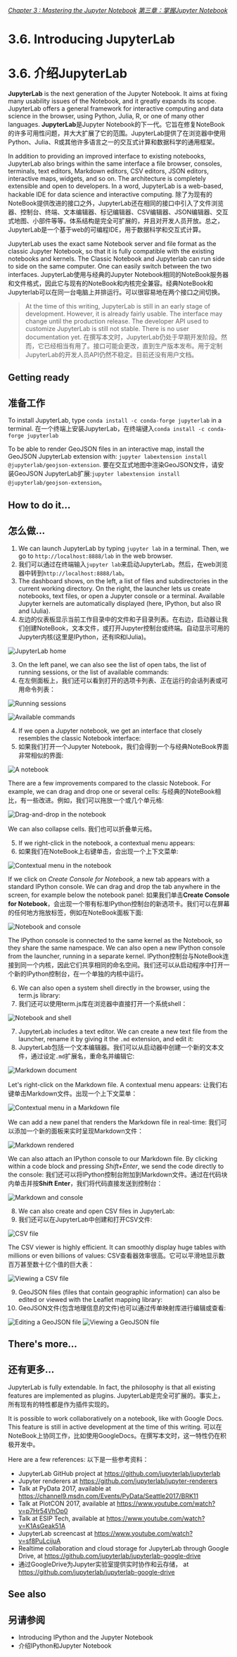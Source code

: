 [*Chapter 3 : Mastering the Jupyter Notebook*](./)
[*第三章：掌握Jupyter Notebook*](./)

# 3.6. Introducing JupyterLab
# 3.6. 介绍JupyterLab

**JupyterLab** is the next generation of the Jupyter Notebook. It aims at fixing many usability issues of the Notebook, and it greatly expands its scope. JupyterLab offers a general framework for interactive computing and data science in the browser, using Python, Julia, R, or one of many other languages.
**JupyterLab**是Jupyter Notebook的下一代。它旨在修复NoteBook的许多可用性问题，并大大扩展了它的范围。JupyterLab提供了在浏览器中使用Python、Julia、R或其他许多语言之一的交互式计算和数据科学的通用框架。

In addition to providing an improved interface to existing notebooks, JupyterLab also brings within the same interface a file browser, consoles, terminals, text editors, Markdown editors, CSV editors, JSON editors, interactive maps, widgets, and so on. The architecture is completely extensible and open to developers. In a word, JupyterLab is a web-based, hackable IDE for data science and interactive computing.
除了为现有的NoteBook提供改进的接口之外，JupyterLab还在相同的接口中引入了文件浏览器、控制台、终端、文本编辑器、标记编辑器、CSV编辑器、JSON编辑器、交互式地图、小部件等等。体系结构是完全可扩展的，并且对开发人员开放。总之，JupyterLab是一个基于web的可编程IDE，用于数据科学和交互式计算。

JupyterLab uses the exact same Notebook server and file format as the classic Jupyter Notebook, so that it is fully compatible with the existing notebooks and kernels. The Classic Notebook and Jupyterlab can run side to side on the same computer. One can easily switch between the two interfaces.
JupyterLab使用与经典的Jupyter Notebook相同的NoteBook服务器和文件格式，因此它与现有的NoteBook和内核完全兼容。经典NoteBook和Jupyterlab可以在同一台电脑上并排运行。可以很容易地在两个接口之间切换。

> At the time of this writing, JupyterLab is still in an early stage of development. However, it is already fairly usable. The interface may change until the production release. The developer API used to customize JupyterLab is still not stable. There is no user documentation yet.
> 在撰写本文时，JupyterLab仍处于早期开发阶段。然而，它已经相当有用了。接口可能会更改，直到生产版本发布。用于定制JupyterLab的开发人员API仍然不稳定。目前还没有用户文档。

## Getting ready
## 准备工作

To install JupyterLab, type `conda install -c conda-forge jupyterlab` in a terminal.
在一个终端上安装JupyterLab，在终端键入`conda install -c conda-forge jupyterlab`

To be able to render GeoJSON files in an interactive map, install the GeoJSON JupyterLab extension with: `jupyter labextension install @jupyterlab/geojson-extension`.
要在交互式地图中渲染GeoJSON文件，请安装GeoJSON JupyterLab扩展:`jupyter labextension install @jupyterlab/geojson-extension`。

## How to do it...
## 怎么做...

1. We can launch JupyterLab by typing `jupyter lab` in a terminal. Then, we go to `http://localhost:8888/lab` in the web browser.
1. 我们可以通过在终端输入`jupyter lab`来启动JupyterLab。然后，在web浏览器中转到`http://localhost:8888/lab`。
2. The dashboard shows, on the left, a list of files and subdirectories in the current working directory. On the right, the launcher lets us create notebooks, text files, or open a Jupyter console or a terminal. Available Jupyter kernels are automatically displayed (here, IPython, but also IR and IJulia).
2. 左边的仪表板显示当前工作目录中的文件和子目录列表。在右边，启动器让我们创建NoteBook，文本文件，或打开Jupyter控制台或终端。自动显示可用的Jupyter内核(这里是IPython，还有IR和IJulia)。

![JupyterLab home](06_jupyterlab_files/home.png)

3. On the left panel, we can also see the list of open tabs, the list of running sessions, or the list of available commands:
3. 在左侧面板上，我们还可以看到打开的选项卡列表、正在运行的会话列表或可用命令列表：

![Running sessions](06_jupyterlab_files/running.png)

![Available commands](06_jupyterlab_files/commands.png)

4. If we open a Jupyter notebook, we get an interface that closely resembles the classic Notebook interface:
4. 如果我们打开一个Jupyter Notebook，我们会得到一个与经典NoteBook界面非常相似的界面:

![A notebook](06_jupyterlab_files/nb.png)

There are a few improvements compared to the classic Notebook. For example, we can drag and drop one or several cells:
与经典的NoteBook相比，有一些改进。例如，我们可以拖放一个或几个单元格:

![Drag-and-drop in the notebook](06_jupyterlab_files/nbdrag.png)

We can also collapse cells.
我们也可以折叠单元格。

5. If we right-click in the notebook, a contextual menu appears:
5. 如果我们在NoteBook上右键单击，会出现一个上下文菜单:

![Contextual menu in the notebook](06_jupyterlab_files/nbmenu.png)

If we click on *Create Console for Notebook*, a new tab appears with a standard IPython console. We can drag and drop the tab anywhere in the screen, for example below the notebook panel:
如果我们单击**Create Console for Notebook**，会出现一个带有标准IPython控制台的新选项卡。我们可以在屏幕的任何地方拖放标签，例如在NoteBook面板下面:

![Notebook and console](06_jupyterlab_files/nbconsole.png)

The IPython console is connected to the same kernel as the Notebook, so they share the same namespace. We can also open a new IPython console from the launcher, running in a separate kernel.
IPython控制台与NoteBook连接到同一个内核，因此它们共享相同的命名空间。我们还可以从启动程序中打开一个新的IPython控制台，在一个单独的内核中运行。

6. We can also open a system shell directly in the browser, using the term.js library:
6. 我们还可以使用term.js库在浏览器中直接打开一个系统shell：

![Notebook and shell](06_jupyterlab_files/nbshell.png)

7. JupyterLab includes a text editor. We can create a new text file from the launcher, rename it by giving it the `.md` extension, and edit it:
7. JupyterLab包括一个文本编辑器。我们可以从启动器中创建一个新的文本文件，通过设定`.md`扩展名，重命名并编辑它:

![Markdown document](06_jupyterlab_files/md.png)

Let's right-click on the Markdown file. A contextual menu appears:
让我们右键单击Markdown文件。出现一个上下文菜单：

![Contextual menu in a Markdown file](06_jupyterlab_files/mdmenu.png)

We can add a new panel that renders the Markdown file in real-time:
我们可以添加一个新的面板来实时呈现Markdown文件：

![Markdown rendered](06_jupyterlab_files/mdrender.png)

We can also attach an IPython console to our Markdown file. By clicking within a code block and pressing *Shift+Enter*, we send the code directly to the console:
我们还可以将IPython控制台附加到Markdown文件。通过在代码块内单击并按**Shift Enter**，我们将代码直接发送到控制台：

![Markdown and console](06_jupyterlab_files/mdconsole.png)

8. We can also create and open CSV files in JupyterLab:
8. 我们还可以在JupyterLab中创建和打开CSV文件:

![CSV file](06_jupyterlab_files/makecsv.png)

The CSV viewer is highly efficient. It can smoothly display huge tables with millions or even billions of values:
CSV查看器效率很高。它可以平滑地显示数百万甚至数十亿个值的巨大表：

![Viewing a CSV file](06_jupyterlab_files/csv.png)

9. GeoJSON files (files that contain geographic information) can also be edited or viewed with the Leaflet mapping library:
9. GeoJSON文件(包含地理信息的文件)也可以通过传单映射库进行编辑或查看:

![Editing a GeoJSON file](06_jupyterlab_files/geojson.png)
![Viewing a GeoJSON file](06_jupyterlab_files/leaflet.png)

## There's more...
## 还有更多...

JupyterLab is fully extendable. In fact, the philosophy is that all existing features are implemented as plugins.
JupyterLab是完全可扩展的。事实上，所有现有的特性都是作为插件实现的。

It is possible to work collaboratively on a notebook, like with Google Docs. This feature is still in active development at the time of this writing.
可以在NoteBook上协同工作，比如使用GoogleDocs。在撰写本文时，这一特性仍在积极开发中。

Here are a few references:
以下是一些参考资料：

* JupyterLab GitHub project at https://github.com/jupyterlab/jupyterlab
* Jupyter renderers at https://github.com/jupyterlab/jupyter-renderers
* Talk at PyData 2017, available at https://channel9.msdn.com/Events/PyData/Seattle2017/BRK11
* Talk at PlotCON 2017, available at https://www.youtube.com/watch?v=p7Hr54VhOp0
* Talk at ESIP Tech, available at https://www.youtube.com/watch?v=K1AsGeak51A
* JupyterLab screencast at https://www.youtube.com/watch?v=sf8PuLcijuA
* Realtime collaboration and cloud storage for JupyterLab through Google Drive, at https://github.com/jupyterlab/jupyterlab-google-drive
* 通过GoogleDrive为Jupyter实验室提供实时协作和云存储， at https://github.com/jupyterlab/jupyterlab-google-drive

## See also
## 另请参阅

* Introducing IPython and the Jupyter Notebook
* 介绍IPython和Jupyter Notebook
